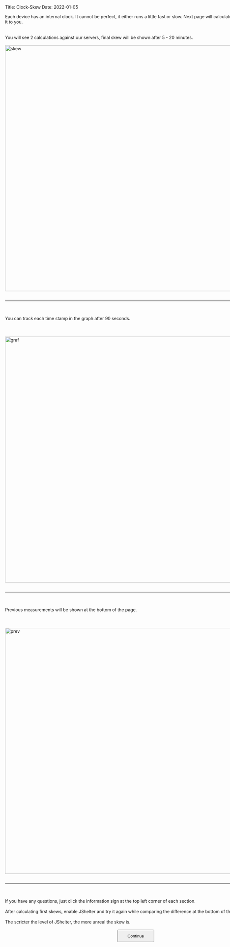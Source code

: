 Title: Clock-Skew
Date: 2022-01-05



<!--
// SPDX-FileCopyrightText: 2022 Jan Krčma
//
// SPDX-License-Identifier: GPL-3.0-or-later
-->
<div id="intro" style="width: 850px">
Each device has an internal clock. It cannot be perfect, it either runs a little fast or slow. Next page will calculate yours and show it to you.
</br>
</br>
</br>
You will see 2 calculations against our servers, final skew will be shown after 5 - 20 minutes.
</br>
</br>
<img src="images/skew.PNG"  alt="skew" width="800">
</br>
</br>
<hr>
</br>
</br>
You can track each time stamp in the graph after 90 seconds.
</br>
</br>
</br>
</br>
<img src="images/graf.PNG"  alt="graf" width="800">
</br>
</br>
<hr>
</br>
</br>
Previous measurements will be shown at the bottom of the page.
</br>
</br>
</br>
</br>
<img src="images/prev.png"  alt="prev" width="800">
</br>
</br>
<hr>
</br>
</br>
If you have any questions, just click the information sign at the top left corner of each section.
</br>
</br>
After calculating first skews, enable JShelter and try it again while comparing the difference at the bottom of the page.
</br>
</br>
The scricter the level of JShelter, the more unreal the skew is.
</br>
</br>
<div style="text-align: center;">
<a href="time"><button style="height:40px;width:120px;">Continue</button></a>
</div>
<a href="testing"><img style="float: right;" src="images/return.png"  alt="return" width="100"></a>
</div>









